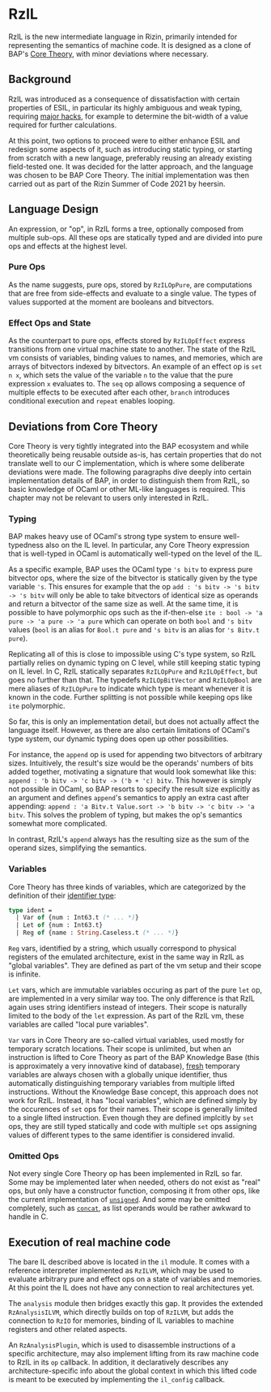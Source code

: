 RzIL
====

RzIL is the new intermediate language in Rizin, primarily intended for
representing the semantics of machine code. It is designed as a clone of BAP's
[Core Theory](http://binaryanalysisplatform.github.io/bap/api/master/bap-core-theory/Bap_core_theory/),
with minor deviations where necessary.

Background
----------

RzIL was introduced as a consequence of dissatisfaction with certain properties
of ESIL, in particular its highly ambiguous and weak typing, requiring [major
hacks](https://github.com/rizinorg/rizin/blob/2e065789a70edd20909aadcdf7f9c45b9af699fb/librz/analysis/esil/esil.c#L1025-L1032),
for example to determine the bit-width of a value required for further
calculations.

At this point, two options to proceed were to either enhance ESIL and
redesign some aspects of it, such as introducing static typing, or starting
from scratch with a new language, preferably reusing an already existing
field-tested one. It was decided for the latter approach, and the language was
chosen to be BAP Core Theory. The initial implementation was then carried out as
part of the Rizin Summer of Code 2021 by heersin.

Language Design
---------------

An expression, or "op", in RzIL forms a tree, optionally composed from multiple
sub-ops. All these ops are statically typed and are divided into pure ops and
effects at the highest level.

### Pure Ops

As the name suggests, pure ops, stored by `RzILOpPure`, are computations that
are free from side-effects and evaluate to a single value. The types of values
supported at the moment are booleans and bitvectors.

### Effect Ops and State

As the counterpart to pure ops, effects stored by `RzILOpEffect` express
transitions from one virtual machine state to another. The state of the RzIL vm
consists of variables, binding values to names, and memories, which are arrays
of bitvectors indexed by bitvectors. An example of an effect op is `set n x`,
which sets the value of the variable `n` to the value that the pure expression
`x` evaluates to. The `seq` op allows composing a sequence of multiple effects
to be executed after each other, `branch` introduces conditional execution and
`repeat` enables looping.

Deviations from Core Theory
---------------------------

Core Theory is very tightly integrated into the BAP ecosystem and while
theoretically being reusable outside as-is, has certain properties that do not
translate well to our C implementation, which is where some deliberate
deviations were made.
The following paragraphs dive deeply into certain implementation details of BAP,
in order to distinguish them from RzIL, so basic knowledge of OCaml or other
ML-like languages is required. This chapter may not be relevant to users only
interested in RzIL.

### Typing

BAP makes heavy use of OCaml's strong type system to ensure well-typedness also
on the IL level. In particular, any Core Theory expression that is well-typed in
OCaml is automatically well-typed on the level of the IL.

As a specific example, BAP uses the OCaml type `'s bitv` to express pure
bitvector ops, where the size of the bitvector is statically given by the type
variable `'s`. This ensures for example that the op `add : 's bitv -> 's bitv ->
's bitv` will only be able to take bitvectors of identical size as operands and
return a bitvector of the same size as well. At the same time, it is possible to
have polymorphic ops such as the if-then-else `ite : bool -> 'a pure -> 'a pure
-> 'a pure` which can operate on both `bool` and `'s bitv` values (`bool` is an
alias for `Bool.t pure` and `'s bitv` is an alias for `'s Bitv.t pure`).

Replicating all of this is close to impossible using C's type system, so RzIL
partially relies on dynamic typing on C level, while still keeping static typing
on IL level. In C, RzIL statically separates `RzILOpPure` and `RzILOpEffect`,
but goes no further than that. The typedefs `RzILOpBitVector` and `RzILOpBool`
are mere aliases of `RzILOpPure` to indicate which type is meant whenever it is
known in the code. Further splitting is not possible while keeping ops like
`ite` polymorphic.

So far, this is only an implementation detail, but does not actually affect the
language itself. However, as there are also certain limitations of OCaml's type
system, our dynamic typing does open up other possibilities.

For instance, the `append` op is used for appending two bitvectors of arbitrary
sizes. Intuitively, the result's size would be the operands' numbers of bits
added together, motivating a signature that would look somewhat like this:
`append : 'b bitv -> 'c bitv -> ('b + 'c) bitv`. This however is simply not
possible in OCaml, so BAP resorts to specify the result size explicitly as an
argument and defines `append`'s semantics to apply an extra cast after
appending: `append : 'a Bitv.t Value.sort -> 'b bitv -> 'c bitv -> 'a bitv`.
This solves the problem of typing, but makes the op's semantics somewhat
more complicated.

In contrast, RzIL's `append` always has the resulting size as the sum of the
operand sizes, simplifying the semantics.

### Variables

Core Theory has three kinds of variables, which are categorized by the
definition of their [identifier
type](https://github.com/BinaryAnalysisPlatform/bap/blob/92d67c83fe0988b8a25bf563bdf33a9594db3e54/lib/bap_core_theory/bap_core_theory_var.ml#L20-L23):

```ocaml
type ident =
  | Var of {num : Int63.t (* ... *)}
  | Let of {num : Int63.t}
  | Reg of {name : String.Caseless.t (* ... *)}
```

`Reg` vars, identified by a string, which usually correspond to physical
registers of the emulated architecture, exist in the same way in RzIL as "global
variables". They are defined as part of the vm setup and their scope is
infinite.

`Let` vars, which are immutable variables occuring as part of the pure `let` op,
are implemented in a very similar way too. The only difference is that RzIL
again uses string identifiers instead of integers. Their scope is naturally
limited to the body of the `let` expression. As part of the RzIL vm, these
variables are called "local pure variables".

`Var` vars in Core Theory are so-called virtual variables, used mostly for
temporary scratch locations. Their scope is unlimited, but when an instruction
is lifted to Core Theory as part of the BAP Knowledge Base (this is
approximately a very innovative kind of database),
[fresh](https://github.com/BinaryAnalysisPlatform/bap/blob/92d67c83fe0988b8a25bf563bdf33a9594db3e54/lib/bap_core_theory/bap_core_theory_var.ml#L99-L101)
temporary variables are always chosen with a globally unique identifier, thus
automatically distinguishing temporary variables from multiple lifted
instructions. Without the Knowledge Base concept, this approach does not work
for RzIL. Instead, it has "local variables", which are defined simply by the
occurences of `set` ops for their names. Their scope is generally limited to a
single lifted instruction. Even though they are defined implcitly by `set` ops,
they are still typed statically and code with multiple `set` ops assigning
values of different types to the same identifier is considered invalid.

### Omitted Ops

Not every single Core Theory op has been implemented in RzIL so far. Some may be
implemented later when needed, others do not exist as "real" ops, but only have
a constructor function, composing it from other ops, like the current
implementation of [`unsigned`](https://github.com/rizinorg/rizin/blob/4487d7e1ac8ec0346f0f0b6f14dfdc7d5e424b34/librz/il/il_opcodes.c#L306-L309).
And some may be omitted completely, such as
[`concat`](http://binaryanalysisplatform.github.io/bap/api/master/bap-core-theory/Bap_core_theory/Theory/module-type-Basic/index.html#val-concat),
as list operands would be rather awkward to handle in C.

Execution of real machine code
------------------------------

The bare IL described above is located in the `il` module. It comes with a
reference interpreter implemented as `RzILVM`, which may be used to evaluate
arbitrary pure and effect ops on a state of variables and memories. At this
point the IL does not have any connection to real architectures yet.

The `analysis` module then bridges exactly this gap. It provides the extended
`RzAnalysisILVM`, which directly builds on top of `RzILVM`, but adds the
connection to `RzIO` for memories, binding of IL variables to machine registers
and other related aspects.

An `RzAnalysisPlugin`, which is used to disassemble instructions of a specific
architecture, may also implement lifting from its raw machine code to RzIL in
its `op` callback.
In addition, it declaratively describes any architecture-specific info about
the global context in which this lifted code is meant to be executed by
implementing the `il_config` callback.

